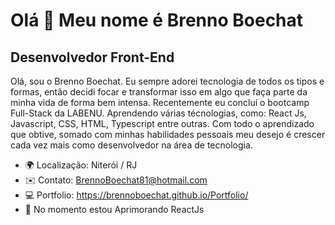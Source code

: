 Olá 👋 Meu nome é Brenno Boechat
===============================
Desenvolvedor Front-End
-------------------

Olá, sou o Brenno Boechat. Eu sempre adorei tecnologia de todos os tipos e formas, então decidi focar e transformar isso em algo que faça parte da minha vida de forma bem intensa. Recentemente eu concluí o bootcamp Full-Stack da LABENU. Aprendendo várias técnologias, como: React Js, Javascript, CSS, HTML, Typescript entre outras. Com todo o aprendizado que obtive, somado com minhas habilidades pessoais meu desejo é crescer cada vez mais como desenvolvedor na área de tecnologia.

* 🌍  Localização: Niterói / RJ
* ✉️  Contato: [BrennoBoechat81@hotmail.com](mailto:BrennoBoechat81@hotmail.com)
* 💻  Portfolio: https://brennoboechat.github.io/Portfolio/
* 🧠  No momento estou Aprimorando ReactJs
